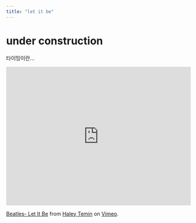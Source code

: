 ```yaml
---
title: "let it be"
---
```


# under construction

타이밍이란...


<iframe src="https://player.vimeo.com/video/62577546" width="500" height="375" frameborder="0" webkitallowfullscreen mozallowfullscreen allowfullscreen></iframe> <p><a href="https://vimeo.com/62577546">Beatles- Let It Be</a> from <a href="https://vimeo.com/user16947768">Haley Temin</a> on <a href="https://vimeo.com">Vimeo</a>.</p>
